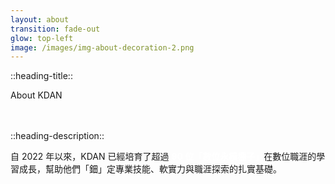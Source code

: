 ```yaml
---
layout: about
transition: fade-out
glow: top-left
image: /images/img-about-decoration-2.png
---
```


::heading-title::

About KDAN<br/><br/><br/>

::heading-description::

自 2022 年以來，KDAN 已經培育了超過 <strong>90 位「數位永續種子」</strong>在數位職涯的學習成長，幫助他們「鈿」定專業技能、軟實力與職涯探索的扎實基礎。

<style scoped>
strong {
  color: #ffffff
}
</style>
